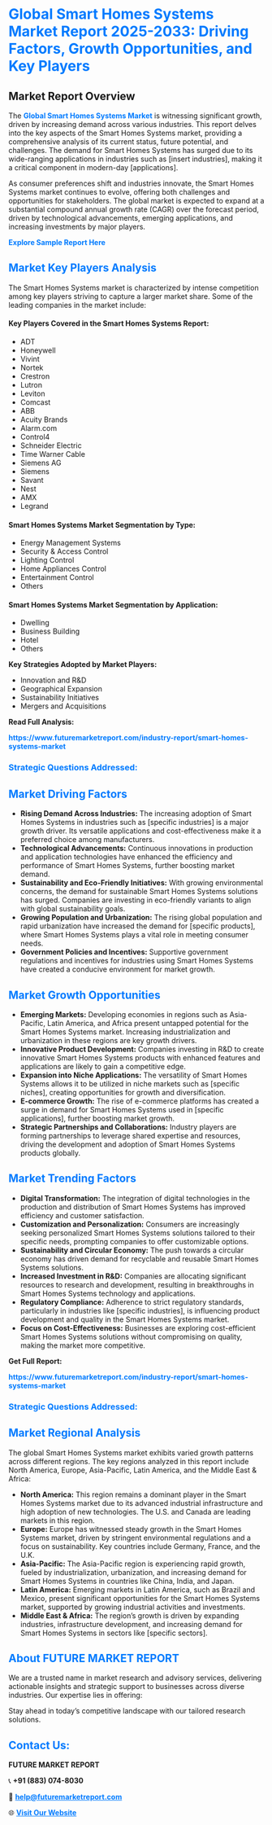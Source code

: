 <h1 style="color: #007BFF;">Global Smart Homes Systems Market Report 2025-2033: Driving Factors, Growth Opportunities, and Key Players</h1>

<section id="overview">
<h2>Market Report Overview</h2>
<p>The <a href="https://www.futuremarketreport.com/industry-report/smart-homes-systems-market" style="color: #007BFF; text-decoration: none;"><strong>Global Smart Homes Systems Market</strong></a> is witnessing significant growth, driven by increasing demand across various industries. This report delves into the key aspects of the Smart Homes Systems market, providing a comprehensive analysis of its current status, future potential, and challenges. The demand for Smart Homes Systems has surged due to its wide-ranging applications in industries such as [insert industries], making it a critical component in modern-day [applications].</p>
<p>As consumer preferences shift and industries innovate, the Smart Homes Systems market continues to evolve, offering both challenges and opportunities for stakeholders. The global market is expected to expand at a substantial compound annual growth rate (CAGR) over the forecast period, driven by technological advancements, emerging applications, and increasing investments by major players.</p>
</section>

<section id="overview">
<p><a href="https://www.futuremarketreport.com/request-sample/reportId=83880" style="color: #007BFF; text-decoration: none;"><strong>Explore Sample Report Here</strong></a></p>
</section>

<section id="key-players">
<h2 style="color: #007BFF;">Market Key Players Analysis</h2>
<p>The Smart Homes Systems market is characterized by intense competition among key players striving to capture a larger market share. Some of the leading companies in the market include:</p>
<h4>Key Players Covered in the Smart Homes Systems Report:</h4>
<ul><li>ADT</li><li>Honeywell</li><li>Vivint</li><li>Nortek</li><li>Crestron</li><li>Lutron</li><li>Leviton</li><li>Comcast</li><li>ABB</li><li>Acuity Brands</li><li>Alarm.com</li><li>Control4</li><li>Schneider Electric</li><li>Time Warner Cable</li><li>Siemens AG</li><li>Siemens</li><li>Savant</li><li>Nest</li><li>AMX</li><li>Legrand</li></ul>
<h4>Smart Homes Systems Market Segmentation by Type:</h4>
<ul><li>Energy Management Systems</li><li>Security &amp; Access Control</li><li>Lighting Control</li><li>Home Appliances Control</li><li>Entertainment Control</li><li>Others</li></ul>

<h4>Smart Homes Systems Market Segmentation by Application:</h4>
<ul><li>Dwelling</li><li>Business Building</li><li>Hotel</li><li>Others</li></ul>
<p><strong>Key Strategies Adopted by Market Players:</strong></p>
<ul>
<li>Innovation and R&D</li>
<li>Geographical Expansion</li>
<li>Sustainability Initiatives</li>
<li>Mergers and Acquisitions</li>
</ul>
</section>

<section>
<p><strong>Read Full Analysis: </strong></p><a href="https://www.futuremarketreport.com/industry-report/smart-homes-systems-market" style="color: #007BFF; text-decoration: none;"><strong>https://www.futuremarketreport.com/industry-report/smart-homes-systems-market</strong></a>
<h3 style="color: #007BFF;">Strategic Questions Addressed:</h3>
</section>

<section id="driving-factors">
<h2 style="color: #007BFF;">Market Driving Factors</h2>
<ul>
<li><strong>Rising Demand Across Industries:</strong> The increasing adoption of Smart Homes Systems in industries such as [specific industries] is a major growth driver. Its versatile applications and cost-effectiveness make it a preferred choice among manufacturers.</li>
<li><strong>Technological Advancements:</strong> Continuous innovations in production and application technologies have enhanced the efficiency and performance of Smart Homes Systems, further boosting market demand.</li>
<li><strong>Sustainability and Eco-Friendly Initiatives:</strong> With growing environmental concerns, the demand for sustainable Smart Homes Systems solutions has surged. Companies are investing in eco-friendly variants to align with global sustainability goals.</li>
<li><strong>Growing Population and Urbanization:</strong> The rising global population and rapid urbanization have increased the demand for [specific products], where Smart Homes Systems plays a vital role in meeting consumer needs.</li>
<li><strong>Government Policies and Incentives:</strong> Supportive government regulations and incentives for industries using Smart Homes Systems have created a conducive environment for market growth.</li>
</ul>
</section>

<section id="growth-opportunities">
<h2 style="color: #007BFF;">Market Growth Opportunities</h2>
<ul>
<li><strong>Emerging Markets:</strong> Developing economies in regions such as Asia-Pacific, Latin America, and Africa present untapped potential for the Smart Homes Systems market. Increasing industrialization and urbanization in these regions are key growth drivers.</li>
<li><strong>Innovative Product Development:</strong> Companies investing in R&D to create innovative Smart Homes Systems products with enhanced features and applications are likely to gain a competitive edge.</li>
<li><strong>Expansion into Niche Applications:</strong> The versatility of Smart Homes Systems allows it to be utilized in niche markets such as [specific niches], creating opportunities for growth and diversification.</li>
<li><strong>E-commerce Growth:</strong> The rise of e-commerce platforms has created a surge in demand for Smart Homes Systems used in [specific applications], further boosting market growth.</li>
<li><strong>Strategic Partnerships and Collaborations:</strong> Industry players are forming partnerships to leverage shared expertise and resources, driving the development and adoption of Smart Homes Systems products globally.</li>
</ul>
</section>

<section id="trending-factors">
<h2 style="color: #007BFF;">Market Trending Factors</h2>
<ul>
<li><strong>Digital Transformation:</strong> The integration of digital technologies in the production and distribution of Smart Homes Systems has improved efficiency and customer satisfaction.</li>
<li><strong>Customization and Personalization:</strong> Consumers are increasingly seeking personalized Smart Homes Systems solutions tailored to their specific needs, prompting companies to offer customizable options.</li>
<li><strong>Sustainability and Circular Economy:</strong> The push towards a circular economy has driven demand for recyclable and reusable Smart Homes Systems solutions.</li>
<li><strong>Increased Investment in R&D:</strong> Companies are allocating significant resources to research and development, resulting in breakthroughs in Smart Homes Systems technology and applications.</li>
<li><strong>Regulatory Compliance:</strong> Adherence to strict regulatory standards, particularly in industries like [specific industries], is influencing product development and quality in the Smart Homes Systems market.</li>
<li><strong>Focus on Cost-Effectiveness:</strong> Businesses are exploring cost-efficient Smart Homes Systems solutions without compromising on quality, making the market more competitive.</li>
</ul>
</section>

<section>
<p><strong>Get Full Report: </strong></p><a href="https://www.futuremarketreport.com/industry-report/smart-homes-systems-market" style="color: #007BFF; text-decoration: none;"><strong>https://www.futuremarketreport.com/industry-report/smart-homes-systems-market</strong></a>
<h3 style="color: #007BFF;">Strategic Questions Addressed:</h3>
</section>


<section id="regional-analysis">
<h2 style="color: #007BFF;">Market Regional Analysis</h2>
<p>The global Smart Homes Systems market exhibits varied growth patterns across different regions. The key regions analyzed in this report include North America, Europe, Asia-Pacific, Latin America, and the Middle East & Africa:</p>
<ul>
<li><strong>North America:</strong> This region remains a dominant player in the Smart Homes Systems market due to its advanced industrial infrastructure and high adoption of new technologies. The U.S. and Canada are leading markets in this region.</li>
<li><strong>Europe:</strong> Europe has witnessed steady growth in the Smart Homes Systems market, driven by stringent environmental regulations and a focus on sustainability. Key countries include Germany, France, and the U.K.</li>
<li><strong>Asia-Pacific:</strong> The Asia-Pacific region is experiencing rapid growth, fueled by industrialization, urbanization, and increasing demand for Smart Homes Systems in countries like China, India, and Japan.</li>
<li><strong>Latin America:</strong> Emerging markets in Latin America, such as Brazil and Mexico, present significant opportunities for the Smart Homes Systems market, supported by growing industrial activities and investments.</li>
<li><strong>Middle East & Africa:</strong> The region’s growth is driven by expanding industries, infrastructure development, and increasing demand for Smart Homes Systems in sectors like [specific sectors].</li>
</ul>
</section>

<footer>
<h2 style="color: #007BFF;">About FUTURE MARKET REPORT</h2>
<p>We are a trusted name in market research and advisory services, delivering actionable insights and strategic support to businesses across diverse industries. Our expertise lies in offering:</p>

<p>Stay ahead in today’s competitive landscape with our tailored research solutions.</p>

<h2 style="color: #007BFF;">Contact Us:</h2>
<p><strong>FUTURE MARKET REPORT</strong></p>
<p>📞 <strong>+91 (883) 074-8030</strong></p>
<p>📧 <strong><a href="mailto:help@futuremarketreport.com" style="color: #007BFF;">help@futuremarketreport.com</a></strong></p>
<p>🌐 <strong><a href="https://www.futuremarketreport.com/" style="color: #007BFF;">Visit Our Website</a></strong></p>
</footer>